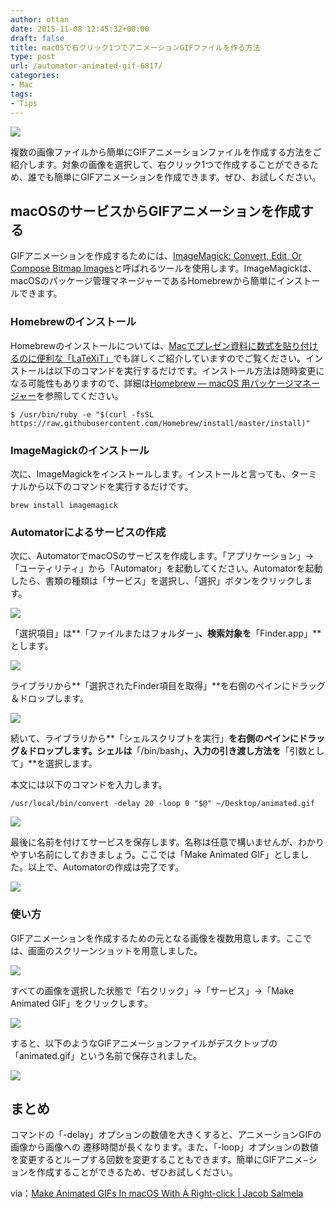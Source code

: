 ```yaml
---
author: ottan
date: 2015-11-08 12:45:32+00:00
draft: false
title: macOSで右クリック1つでアニメーションGIFファイルを作る方法
type: post
url: /automator-animated-gif-6817/
categories:
- Mac
tags:
- Tips
---
```


![](/images/2015/11/151108-563f43efc6d2e-1.jpg)






複数の画像ファイルから簡単にGIFアニメーションファイルを作成する方法をご紹介します。対象の画像を選択して、右クリック1つで作成することができるため、誰でも簡単にGIFアニメーションを作成できます。ぜひ、お試しください。





## macOSのサービスからGIFアニメーションを作成する





GIFアニメーションを作成するためには、[ImageMagick: Convert, Edit, Or Compose Bitmap Images](http://www.imagemagick.org/script/index.php)と呼ばれるツールを使用します。ImageMagickは、macOSのパッケージ管理マネージャーであるHomebrewから簡単にインストールできます。





### Homebrewのインストール





Homebrewのインストールについては、[Macでプレゼン資料に数式を貼り付けるのに便利な「LaTeXiT」](/mac-latex-presentation-92/)でも詳しくご紹介していますのでご覧ください。インストールは以下のコマンドを実行するだけです。インストール方法は随時変更になる可能性もありますので、詳細は[Homebrew — macOS 用パッケージマネージャー](http://brew.sh/index_ja.html)を参照してください。




    
    $ /usr/bin/ruby -e "$(curl -fsSL https://raw.githubusercontent.com/Homebrew/install/master/install)"





### ImageMagickのインストール





次に、ImageMagickをインストールします。インストールと言っても、ターミナルから以下のコマンドを実行するだけです。




    
    brew install imagemagick





### Automatorによるサービスの作成





次に、AutomatorでmacOSのサービスを作成します。「アプリケーション」→「ユーティリティ」から「Automator」を起動してください。Automatorを起動したら、書類の種類は「サービス」を選択し、「選択」ボタンをクリックします。





![](/images/2015/11/151108-563f43f0e6141-1.png)






「選択項目」は**「ファイルまたはフォルダー」**、検索対象を**「Finder.app」**とします。





![](/images/2015/11/151108-563f43f263b63.png)






ライブラリから**「選択されたFinder項目を取得」**を右側のペインにドラッグ＆ドロップします。





![](/images/2015/11/151108-563f43f452629.png)






続いて、ライブラリから**「シェルスクリプトを実行」**を右側のペインにドラッグ＆ドロップします。シェルは**「/bin/bash」**、入力の引き渡し方法を**「引数として」**を選択します。





本文には以下のコマンドを入力します。




    
    /usr/local/bin/convert -delay 20 -loop 0 "$@" ~/Desktop/animated.gif





![](/images/2015/11/151108-563f43f805bc2.png)






最後に名前を付けてサービスを保存します。名称は任意で構いませんが、わかりやすい名前にしておきましょう。ここでは「Make Animated GIF」としました。以上で、Automatorの作成は完了です。





![](/images/2015/11/151108-563f43fb0e88b.png)






### 使い方





GIFアニメーションを作成するための元となる画像を複数用意します。ここでは、画面のスクリーンショットを用意しました。





![](/images/2015/11/151108-563f43fbf2901.png)






すべての画像を選択した状態で「右クリック」→「サービス」→「Make Animated GIF」をクリックします。





![](/images/2015/11/151108-563f43ffacc00.png)






すると、以下のようなGIFアニメーションファイルがデスクトップの「animated.gif」という名前で保存されました。





![](/images/2015/11/151108-563f4404e4eb6.gif)






## まとめ





コマンドの「-delay」オプションの数値を大きくすると、アニメーションGIFの画像から画像への	遷移時間が長くなります。また、「-loop」オプションの数値を変更するとループする回数を変更することもできます。簡単にGIFアニメ−ションを作成することができるため、ぜひお試しください。





via：[Make Animated GIFs In macOS With A Right-click | Jacob Salmela](http://jacobsalmela.com/make-animated-gifs-in-os-x-with-a-right-click/)
